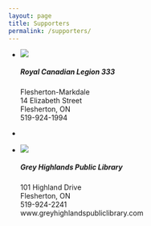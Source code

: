 ```yaml
---
layout: page
title: Supporters
permalink: /supporters/
---
```

<div class="container">
<ul class="list-unstyled">
  <li class="media">
    <img class="mr-4" src="{{ "/assets/images/royal canadian legion.jpg" | relative_url }}">
    <div class="media-body">
      <h5>Royal Canadian Legion 333</h5>
      Flesherton-Markdale<br/>
      14 Elizabeth Street<br/>
      Flesherton, ON<br/>
      519-924-1994<br/>
    </div>
  </li>
  <li><p></p></li>
  <li class="media">
    <img class="mr-4" src="{{ "/assets/images/grey highlands library.jpg" | relative_url }}">
    <div class="media-body">
      <h5>Grey Highlands Public Library</h5>
      101 Highland Drive<br/>
      Flesherton, ON<br/>
      519-924-2241<br/>
      www.greyhighlandspubliclibrary.com<br/>
    </div>
  </li>
</ul>
</div>
